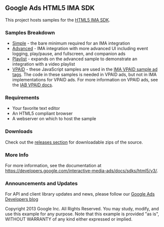 ## Google Ads HTML5 IMA SDK

This project hosts samples for the
[HTML5 IMA SDK](//developers.google.com/interactive-media-ads/docs/sdks/html5/client-side).

### Samples Breakdown

*   [Simple](https://github.com/googleads/googleads-ima-html5/tree/main/simple) -
    the bare minimum required for an IMA integration
*   [Advanced](https://github.com/googleads/googleads-ima-html5/tree/main/advanced) -
    IMA integration with more advanced UI including event logging, play/pause,
    and fullscreen, and companion ads
*   [Playlist](https://github.com/googleads/googleads-ima-html5/tree/main/playlist) -
    expands on the advanced sample to demonstrate an integration with a video
    playlist
*   [VPAID](https://github.com/googleads/googleads-ima-html5/tree/main/vpaid) -
    these JavaScript samples are used in the
    [IMA VPAID sample ad tags](https://developers.google.com/interactive-media-ads/docs/sdks/html5/client-side/tags#single-vpaid-2.0-linear).
    The code in these samples is needed in VPAID ads, but not in IMA
    implementations for VPAID ads. For more information on VPAID ads, see the
    [IAB VPAID docs](https://iabtechlab.com/standards/video-player-ad-interface-definition-vpaid/).

### Requirements

*   Your favorite text editor
*   An HTML5 compliant browser
*   A webserver on which to host the sample

### Downloads

Check out the
[releases section](https://github.com/googleads/googleads-ima-html5/releases)
for downloadable zips of the source.

### More Info

For more information, see the documentation at
https://developers.google.com/interactive-media-ads/docs/sdks/html5/v3/.

### Announcements and Updates

For API and client library updates and news, please follow our
[Google Ads Developers blog](http://googleadsdeveloper.blogspot.com/)

Copyright 2013 Google Inc. All Rights Reserved. You may study, modify, and use
this example for any purpose. Note that this example is provided "as is",
WITHOUT WARRANTY of any kind either expressed or implied.
